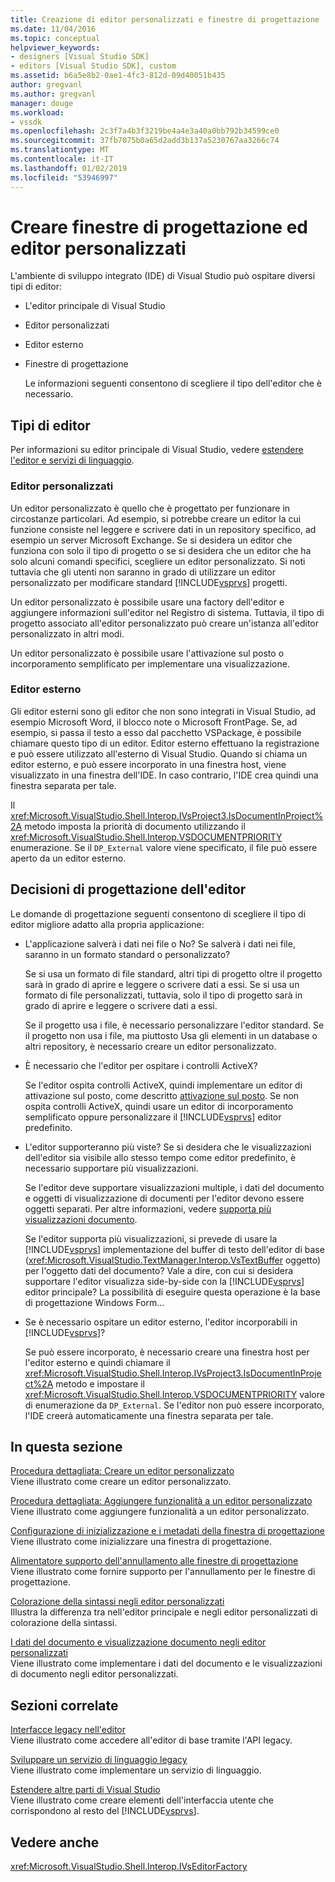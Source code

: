 ```yaml
---
title: Creazione di editor personalizzati e finestre di progettazione | Microsoft Docs
ms.date: 11/04/2016
ms.topic: conceptual
helpviewer_keywords:
- designers [Visual Studio SDK]
- editors [Visual Studio SDK], custom
ms.assetid: b6a5e8b2-0ae1-4fc3-812d-09d40051b435
author: gregvanl
ms.author: gregvanl
manager: douge
ms.workload:
- vssdk
ms.openlocfilehash: 2c3f7a4b3f3219be4a4e3a40a0bb792b34599ce0
ms.sourcegitcommit: 37fb7075b0a65d2add3b137a5230767aa3266c74
ms.translationtype: MT
ms.contentlocale: it-IT
ms.lasthandoff: 01/02/2019
ms.locfileid: "53946997"
---
```

# <a name="create-custom-editors-and-designers"></a>Creare finestre di progettazione ed editor personalizzati
L'ambiente di sviluppo integrato (IDE) di Visual Studio può ospitare diversi tipi di editor:  
  
- L'editor principale di Visual Studio  
  
- Editor personalizzati  
  
- Editor esterno  
  
- Finestre di progettazione  
  
  Le informazioni seguenti consentono di scegliere il tipo dell'editor che è necessario.  
  
## <a name="types-of-editor"></a>Tipi di editor  
 Per informazioni su editor principale di Visual Studio, vedere [estendere l'editor e servizi di linguaggio](../extensibility/extending-the-editor-and-language-services.md).  
  
### <a name="custom-editors"></a>Editor personalizzati  
 Un editor personalizzato è quello che è progettato per funzionare in circostanze particolari. Ad esempio, si potrebbe creare un editor la cui funzione consiste nel leggere e scrivere dati in un repository specifico, ad esempio un server Microsoft Exchange. Se si desidera un editor che funziona con solo il tipo di progetto o se si desidera che un editor che ha solo alcuni comandi specifici, scegliere un editor personalizzato. Si noti tuttavia che gli utenti non saranno in grado di utilizzare un editor personalizzato per modificare standard [!INCLUDE[vsprvs](../code-quality/includes/vsprvs_md.md)] progetti.  
  
 Un editor personalizzato è possibile usare una factory dell'editor e aggiungere informazioni sull'editor nel Registro di sistema. Tuttavia, il tipo di progetto associato all'editor personalizzato può creare un'istanza all'editor personalizzato in altri modi.  
  
 Un editor personalizzato è possibile usare l'attivazione sul posto o incorporamento semplificato per implementare una visualizzazione.  
  
### <a name="external-editors"></a>Editor esterno  
 Gli editor esterni sono gli editor che non sono integrati in Visual Studio, ad esempio Microsoft Word, il blocco note o Microsoft FrontPage. Se, ad esempio, si passa il testo a esso dal pacchetto VSPackage, è possibile chiamare questo tipo di un editor. Editor esterno effettuano la registrazione e può essere utilizzato all'esterno di Visual Studio. Quando si chiama un editor esterno, e può essere incorporato in una finestra host, viene visualizzato in una finestra dell'IDE. In caso contrario, l'IDE crea quindi una finestra separata per tale.  
  
 Il <xref:Microsoft.VisualStudio.Shell.Interop.IVsProject3.IsDocumentInProject%2A> metodo imposta la priorità di documento utilizzando il <xref:Microsoft.VisualStudio.Shell.Interop.VSDOCUMENTPRIORITY> enumerazione. Se il `DP_External` valore viene specificato, il file può essere aperto da un editor esterno.  
  
## <a name="editor-design-decisions"></a>Decisioni di progettazione dell'editor  
 Le domande di progettazione seguenti consentono di scegliere il tipo di editor migliore adatto alla propria applicazione:  
  
- L'applicazione salverà i dati nei file o No? Se salverà i dati nei file, saranno in un formato standard o personalizzato?  
  
   Se si usa un formato di file standard, altri tipi di progetto oltre il progetto sarà in grado di aprire e leggere o scrivere dati a essi. Se si usa un formato di file personalizzati, tuttavia, solo il tipo di progetto sarà in grado di aprire e leggere o scrivere dati a essi.  
  
   Se il progetto usa i file, è necessario personalizzare l'editor standard. Se il progetto non usa i file, ma piuttosto Usa gli elementi in un database o altri repository, è necessario creare un editor personalizzato.  
  
- È necessario che l'editor per ospitare i controlli ActiveX?  
  
   Se l'editor ospita controlli ActiveX, quindi implementare un editor di attivazione sul posto, come descritto [attivazione sul posto](../extensibility/in-place-activation.md). Se non ospita controlli ActiveX, quindi usare un editor di incorporamento semplificato oppure personalizzare il [!INCLUDE[vsprvs](../code-quality/includes/vsprvs_md.md)] editor predefinito.  
  
- L'editor supporteranno più viste? Se si desidera che le visualizzazioni dell'editor sia visibile allo stesso tempo come editor predefinito, è necessario supportare più visualizzazioni.  
  
   Se l'editor deve supportare visualizzazioni multiple, i dati del documento e oggetti di visualizzazione di documenti per l'editor devono essere oggetti separati. Per altre informazioni, vedere [supporta più visualizzazioni documento](../extensibility/supporting-multiple-document-views.md).  
  
   Se l'editor supporta più visualizzazioni, si prevede di usare la [!INCLUDE[vsprvs](../code-quality/includes/vsprvs_md.md)] implementazione del buffer di testo dell'editor di base (<xref:Microsoft.VisualStudio.TextManager.Interop.VsTextBuffer> oggetto) per l'oggetto dati del documento? Vale a dire, con cui si desidera supportare l'editor visualizza side-by-side con la [!INCLUDE[vsprvs](../code-quality/includes/vsprvs_md.md)] editor principale? La possibilità di eseguire questa operazione è la base di progettazione Windows Form...  
  
- Se è necessario ospitare un editor esterno, l'editor incorporabili in [!INCLUDE[vsprvs](../code-quality/includes/vsprvs_md.md)]?  
  
   Se può essere incorporato, è necessario creare una finestra host per l'editor esterno e quindi chiamare il <xref:Microsoft.VisualStudio.Shell.Interop.IVsProject3.IsDocumentInProject%2A> metodo e impostare il <xref:Microsoft.VisualStudio.Shell.Interop.VSDOCUMENTPRIORITY> valore di enumerazione da `DP_External`. Se l'editor non può essere incorporato, l'IDE creerà automaticamente una finestra separata per tale.  
  
## <a name="in-this-section"></a>In questa sezione  
 [Procedura dettagliata: Creare un editor personalizzato](../extensibility/walkthrough-creating-a-custom-editor.md)  
 Viene illustrato come creare un editor personalizzato.  
  
 [Procedura dettagliata: Aggiungere funzionalità a un editor personalizzato](../extensibility/walkthrough-adding-features-to-a-custom-editor.md)  
 Viene illustrato come aggiungere funzionalità a un editor personalizzato.  
  
 [Configurazione di inizializzazione e i metadati della finestra di progettazione](../extensibility/designer-initialization-and-metadata-configuration.md)  
 Viene illustrato come inizializzare una finestra di progettazione.  
  
 [Alimentatore supporto dell'annullamento alle finestre di progettazione](../extensibility/supplying-undo-support-to-designers.md)  
 Viene illustrato come fornire supporto per l'annullamento per le finestre di progettazione.  
  
 [Colorazione della sintassi negli editor personalizzati](../extensibility/syntax-coloring-in-custom-editors.md)  
 Illustra la differenza tra nell'editor principale e negli editor personalizzati di colorazione della sintassi.  
  
 [I dati del documento e visualizzazione documento negli editor personalizzati](../extensibility/document-data-and-document-view-in-custom-editors.md)  
 Viene illustrato come implementare i dati del documento e le visualizzazioni di documento negli editor personalizzati.  
  
## <a name="related-sections"></a>Sezioni correlate  
 [Interfacce legacy nell'editor](../extensibility/legacy-interfaces-in-the-editor.md)  
 Viene illustrato come accedere all'editor di base tramite l'API legacy.  
  
 [Sviluppare un servizio di linguaggio legacy](../extensibility/internals/developing-a-legacy-language-service.md)  
 Viene illustrato come implementare un servizio di linguaggio.  
  
 [Estendere altre parti di Visual Studio](../extensibility/extending-other-parts-of-visual-studio.md)  
 Viene illustrato come creare elementi dell'interfaccia utente che corrispondono al resto del [!INCLUDE[vsprvs](../code-quality/includes/vsprvs_md.md)].  
  
## <a name="see-also"></a>Vedere anche  
 <xref:Microsoft.VisualStudio.Shell.Interop.IVsEditorFactory>